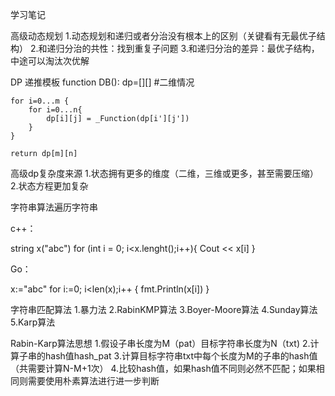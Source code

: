 ﻿学习笔记

高级动态规划
1.动态规划和递归或者分治没有根本上的区别（关键看有无最优子结构）
2.和递归分治的共性：找到重复子问题
3.和递归分治的差异：最优子结构，中途可以淘汰次优解

DP 递推模板
function DB():
    dp=[][] #二维情况

    for i=0...m {
        for i=0...n{
            dp[i][j] = _Function(dp[i'][j'])
        }
    }

    return dp[m][n]

高级dp复杂度来源
1.状态拥有更多的维度（二维，三维或更多，甚至需要压缩）
2.状态方程更加复杂

字符串算法遍历字符串

c++：

string x("abc")
for (int i = 0; i<x.lenght();i++){
    Cout << x[i]
}

Go：

x:="abc"
for i:=0; i<len(x);i++ {
    fmt.Println(x[i])
}


字符串匹配算法
1.暴力法
2.RabinKMP算法
3.Boyer-Moore算法
4.Sunday算法
5.Karp算法


Rabin-Karp算法思想
1.假设子串长度为M（pat）目标字符串长度为N（txt)
2.计算子串的hash值hash_pat
3.计算目标字符串txt中每个长度为M的子串的hash值（共需要计算N-M+1次）
4.比较hash值，如果hash值不同则必然不匹配；如果相同则需要使用朴素算法进行进一步判断
